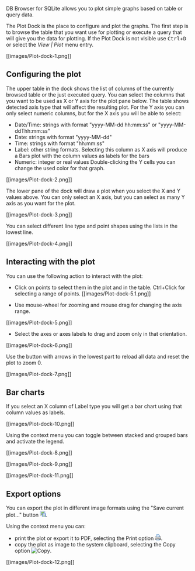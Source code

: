 DB Browser for SQLite allows you to plot simple graphs based on table or query data.

The Plot Dock is the place to configure and plot the graphs. The first step is to browse the table that you want use for plotting or execute a query that will give you the data for plotting. If the Plot Dock is not visible use <kbd>Ctrl</kbd>+<kbd>D</kbd> or select the _View | Plot_ menu entry.

[[images/Plot-dock-1.png]]

## Configuring the plot
The upper table in the dock shows the list of columns of the currently browsed table or the just executed query. You can select the columns that you want to be used as X or Y axis for the plot pane below. The table shows detected axis type that will affect the resulting plot. For the Y axis you can only select numeric columns, but for the X axis you will be able to select:
- Date/Time: strings with format "yyyy-MM-dd hh:mm:ss" or "yyyy-MM-ddThh:mm:ss"
- Date: strings with format "yyyy-MM-dd"
- Time: strings with format "hh:mm:ss"
- Label: other string formats. Selecting this column as X axis will produce a Bars plot with the column values as labels for the bars
- Numeric: integer or real values
Double-clicking the Y cells you can change the used color for that graph.

[[images/Plot-dock-2.png]]

The lower pane of the dock will draw a plot when you select the X and Y values above. You can only select an X axis, but you can select as many Y axis as you want for the plot.

[[images/Plot-dock-3.png]]

You can select different line type and point shapes using the lists in the lowest line.

[[images/Plot-dock-4.png]]

## Interacting with the plot

You can use the following action to interact with the plot:

- Click on points to select them in the plot and in the table. Ctrl+Click for selecting a range of points.
[[images/Plot-dock-5.1.png]]

- Use mouse-wheel for zooming and mouse drag for changing the axis range.

[[images/Plot-dock-5.png]]

- Select the axes or axes labels to drag and zoom only in that orientation.

[[images/Plot-dock-6.png]]

Use the button with arrows in the lowest part to reload all data and reset the plot to zoom 0.

[[images/Plot-dock-7.png]]

## Bar charts

If you select an X column of Label type you will get a bar chart using that column values as labels.

[[images/Plot-dock-10.png]]

Using the context menu you can toggle between stacked and grouped bars and activate the legend.

[[images/Plot-dock-8.png]]

[[images/Plot-dock-9.png]]

[[images/Plot-dock-11.png]]

## Export options
You can export the plot in different image formats using the "Save current plot..." button ![Save current plot...](https://raw.githubusercontent.com/sqlitebrowser/sqlitebrowser/master/src/icons/picture_save.png).

Using the context menu you can:
- print the plot or export it to PDF, selecting the Print option ![Print](https://raw.githubusercontent.com/sqlitebrowser/sqlitebrowser/master/src/icons/printer.png). 
- copy the plot as image to the system clipboard, selecting the Copy option ![Copy](https://raw.githubusercontent.com/sqlitebrowser/sqlitebrowser/master/src/icons/page_copy.png).

[[images/Plot-dock-12.png]]